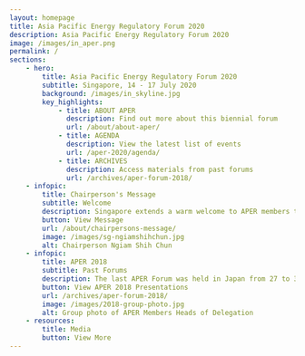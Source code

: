 ```yaml
---
layout: homepage
title: Asia Pacific Energy Regulatory Forum 2020
description: Asia Pacific Energy Regulatory Forum 2020
image: /images/in_aper.png
permalink: /
sections:
    - hero:
        title: Asia Pacific Energy Regulatory Forum 2020
        subtitle: Singapore, 14 - 17 July 2020
        background: /images/in_skyline.jpg
        key_highlights:
            - title: ABOUT APER
              description: Find out more about this biennial forum
              url: /about/about-aper/
            - title: AGENDA
              description: View the latest list of events
              url: /aper-2020/agenda/
            - title: ARCHIVES
              description: Access materials from past forums
              url: /archives/aper-forum-2018/
    - infopic:
        title: Chairperson's Message
        subtitle: Welcome
        description: Singapore extends a warm welcome to APER members to APER Forum 2020, to be held from 14 to 17 July 2020.
        button: View Message
        url: /about/chairpersons-message/
        image: /images/sg-ngiamshihchun.jpg
        alt: Chairperson Ngiam Shih Chun
    - infopic:
        title: APER 2018
        subtitle: Past Forums
        description: The last APER Forum was held in Japan from 27 to 30 November 2018. APER Members discussed the future of electricity networks with disruptive technologies, how regulators can ensure competitive and investable energy markets, and emerging issues for market surveillance and regulation.
        button: View APER 2018 Presentations
        url: /archives/aper-forum-2018/
        image: /images/2018-group-photo.jpg
        alt: Group photo of APER Members Heads of Delegation
    - resources:
        title: Media
        button: View More
---
```

